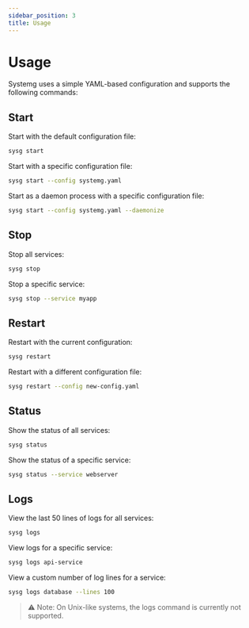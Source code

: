```yaml
---
sidebar_position: 3
title: Usage
---
```


# Usage

Systemg uses a simple YAML-based configuration and supports the following commands:

## Start

Start with the default configuration file:

```sh
sysg start
``` 

Start with a specific configuration file:

```sh
sysg start --config systemg.yaml
```

Start as a daemon process with a specific configuration file:

```sh
sysg start --config systemg.yaml --daemonize
```

## Stop

Stop all services:

```sh
sysg stop
```

Stop a specific service:

```sh
sysg stop --service myapp
```

## Restart

Restart with the current configuration:

```sh
sysg restart
```

Restart with a different configuration file:

```sh
sysg restart --config new-config.yaml
```

## Status

Show the status of all services:

```sh
sysg status
```

Show the status of a specific service:

```sh
sysg status --service webserver
```

## Logs

View the last 50 lines of logs for all services:

```sh
sysg logs
```

View logs for a specific service:

```sh
sysg logs api-service
```

View a custom number of log lines for a service:

```sh
sysg logs database --lines 100
```

> ⚠️ Note: On Unix-like systems, the logs command is currently not supported.